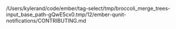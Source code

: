 /Users/kylerand/code/ember/tag-select/tmp/broccoli_merge_trees-input_base_path-gQwE5cx0.tmp/12/ember-qunit-notifications/CONTRIBUTING.md